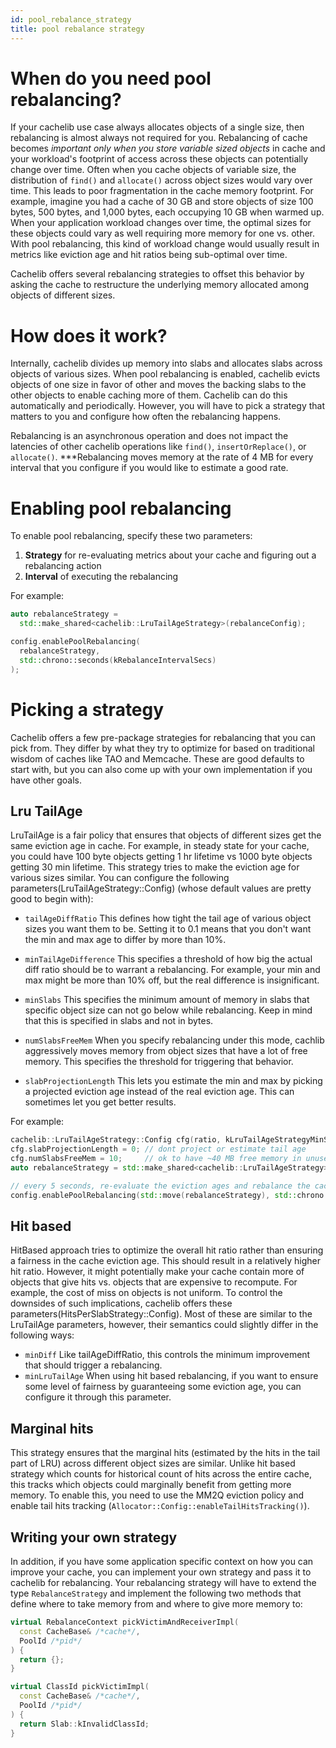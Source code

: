 ```yaml
---
id: pool_rebalance_strategy
title: pool rebalance strategy
---
```


# When do you need pool rebalancing?

If your cachelib use case always allocates objects of a single size, then rebalancing is almost always not required for you. Rebalancing of cache becomes *important only when you store variable sized objects* in cache and your workload's footprint of access across these objects can potentially change over time. Often when you cache objects of variable size, the distribution of `find()` and `allocate()` across object sizes would vary over time. This leads to poor fragmentation in the cache memory footprint. For example, imagine you had a cache of 30 GB and store objects of size 100 bytes, 500 bytes, and 1,000 bytes, each occupying 10 GB when warmed up. When your application workload changes over time, the optimal sizes for these objects could vary as well requiring more memory for one vs. other. With pool rebalancing, this kind of workload change would usually result in metrics like eviction age and hit ratios being sub-optimal over time.

Cachelib offers several rebalancing strategies to offset this behavior by asking the cache to restructure the underlying memory allocated among objects of different sizes.

# How does it work?

Internally, cachelib divides up memory into slabs and allocates slabs across objects of various sizes. When pool rebalancing is enabled, cachelib evicts objects of one size in favor of other and moves the backing slabs to the other objects to enable caching more of them. Cachelib can do this automatically and periodically. However, you will have to pick a strategy that matters to you and configure how often the rebalancing happens.

Rebalancing is an asynchronous operation and does not impact the latencies of other cachelib operations like `find()`, `insertOrReplace()`, or `allocate()`. ***Rebalancing moves memory at the rate of 4 MB for every interval that you configure if you would like to estimate a good rate.

# Enabling pool rebalancing

To enable pool rebalancing, specify these two parameters:

1. **Strategy** for re-evaluating metrics about your cache and figuring out a rebalancing action
2. **Interval** of executing the rebalancing

For example:


```cpp
auto rebalanceStrategy =
  std::make_shared<cachelib::LruTailAgeStrategy>(rebalanceConfig);

config.enablePoolRebalancing(
  rebalanceStrategy,
  std::chrono::seconds(kRebalanceIntervalSecs)
);
```


# Picking a strategy

Cachelib offers a few pre-package strategies for rebalancing that you can pick from. They differ by what they try to optimize for based on traditional wisdom of caches like TAO and Memcache. These are good defaults to start with, but you can also come up with your own implementation if you have other goals.

## Lru TailAge

LruTailAge is a fair policy that ensures that objects of different sizes get the same eviction age in cache.  For example, in steady state for your cache, you could have 100 byte objects getting 1 hr lifetime vs 1000 byte objects getting 30 min lifetime. This strategy tries to make the eviction age for various sizes similar. You can configure the following parameters(LruTailAgeStrategy::Config) (whose default values are pretty good to begin with):

* `tailAgeDiffRatio`
This defines how tight the tail age of various object sizes you want them to be. Setting it to 0.1 means that you don't want the min and max age to differ by more than 10%.

* `minTailAgeDifference`
This specifies a threshold of how big the actual diff ratio should be to warrant a rebalancing. For example, your min and max might be more than 10% off, but the real difference is insignificant.

* `minSlabs`
This specifies the minimum amount of memory in slabs that specific object size can not go below while rebalancing. Keep in mind that this is specified in slabs and not in bytes.

* `numSlabsFreeMem`
When you specify rebalancing under this mode, cachlib aggressively moves memory from object sizes that have a lot of free memory. This specifies the threshold for triggering that behavior.

* `slabProjectionLength`
This lets you estimate the min and max by picking a projected eviction age instead of the real eviction age. This can sometimes let you get better results.

For example:


```cpp
cachelib::LruTailAgeStrategy::Config cfg(ratio, kLruTailAgeStrategyMinSlabs);
cfg.slabProjectionLength = 0; // dont project or estimate tail age
cfg.numSlabsFreeMem = 10;     // ok to have ~40 MB free memory in unused allocations
auto rebalanceStrategy = std::make_shared<cachelib::LruTailAgeStrategy>(cfg);

// every 5 seconds, re-evaluate the eviction ages and rebalance the cache.
config.enablePoolRebalancing(std::move(rebalanceStrategy), std::chrono::seconds(5));
```


## Hit based

HitBased approach tries to optimize the overall hit ratio rather than ensuring a fairness in the cache eviction age. This should result in a relatively higher hit ratio. However, it might potentially make your cache contain more of objects that give hits vs. objects that are expensive to recompute. For example, the cost of miss on objects is not uniform. To control the downsides of such implications, cachelib offers these parameters(HitsPerSlabStrategy::Config). Most of these are similar to the LruTailAge parameters, however, their semantics could slightly differ in the following ways:

* `minDiff`
Like tailAgeDiffRatio, this controls the minimum improvement that should trigger a rebalancing.
* `minLruTailAge`
When using hit based rebalancing, if you want to ensure some level of fairness by guaranteeing some eviction age, you can configure it through this parameter.

## Marginal hits

This strategy ensures that the marginal hits (estimated by the hits in the tail part of LRU) across different object sizes are similar. Unlike hit based strategy which counts for historical count of hits across the entire cache, this tracks which objects could marginally benefit from getting more memory. To enable this,  you need to use the MM2Q eviction policy and enable tail hits tracking (`Allocator::Config::enableTailHitsTracking()`).

## Writing your own strategy

In addition, if you have some application specific context on how you can improve your cache, you can implement your own strategy and pass it to cachelib for rebalancing. Your rebalancing strategy will have to extend the type `RebalanceStrategy` and implement the following two methods that define where to take memory from and where to give more memory to:


```cpp
virtual RebalanceContext pickVictimAndReceiverImpl(
  const CacheBase& /*cache*/,
  PoolId /*pid*/
) {
  return {};
}

virtual ClassId pickVictimImpl(
  const CacheBase& /*cache*/,
  PoolId /*pid*/
) {
  return Slab::kInvalidClassId;
}
```
